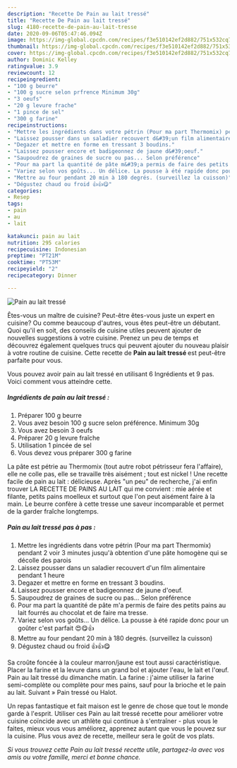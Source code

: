 ```yaml
---
description: "Recette De Pain au lait tressé"
title: "Recette De Pain au lait tressé"
slug: 4180-recette-de-pain-au-lait-tresse
date: 2020-09-06T05:47:46.094Z
image: https://img-global.cpcdn.com/recipes/f3e510142ef2d882/751x532cq70/pain-au-lait-tresse-photo-principale-de-la-recette.jpg
thumbnail: https://img-global.cpcdn.com/recipes/f3e510142ef2d882/751x532cq70/pain-au-lait-tresse-photo-principale-de-la-recette.jpg
cover: https://img-global.cpcdn.com/recipes/f3e510142ef2d882/751x532cq70/pain-au-lait-tresse-photo-principale-de-la-recette.jpg
author: Dominic Kelley
ratingvalue: 3.9
reviewcount: 12
recipeingredient:
- "100 g beurre"
- "100 g sucre selon prfrence Minimum 30g"
- "3 oeufs"
- "20 g levure frache"
- "1 pince de sel"
- "300 g farine"
recipeinstructions:
- "Mettre les ingrédients dans votre pétrin (Pour ma part Thermomix) pendant 2 voir 3 minutes jusqu&#39;à obtention d&#39;une pâte homogène qui se décolle des parois"
- "Laissez pousser dans un saladier recouvert d&#39;un film alimentaire pendant 1 heure"
- "Degazer et mettre en forme en tressant 3 boudins."
- "Laissez pousser encore et badigeonnez de jaune d&#39;oeuf."
- "Saupoudrez de graines de sucre ou pas... Selon préférence"
- "Pour ma part la quantité de pâte m&#39;a permis de faire des petits pains au lait fourrés au chocolat et de faire ma tresse."
- "Variez selon vos goûts... Un délice. La pousse à été rapide donc pour un goûter c&#39;est parfait 😍😋👍"
- "Mettre au four pendant 20 min à 180 degrés. (surveillez la cuisson)"
- "Dégustez chaud ou froid 👍👍😋"
categories:
- Resep
tags:
- pain
- au
- lait

katakunci: pain au lait 
nutrition: 295 calories
recipecuisine: Indonesian
preptime: "PT21M"
cooktime: "PT53M"
recipeyield: "2"
recipecategory: Dinner

---
```



![Pain au lait tressé](https://img-global.cpcdn.com/recipes/f3e510142ef2d882/751x532cq70/pain-au-lait-tresse-photo-principale-de-la-recette.jpg)

Êtes-vous un maître de cuisine? Peut-être êtes-vous juste un expert en cuisine? Ou comme beaucoup d'autres, vous êtes peut-être un débutant. Quoi qu'il en soit, des conseils de cuisine utiles peuvent ajouter de nouvelles suggestions à votre cuisine. Prenez un peu de temps et découvrez également quelques trucs qui peuvent ajouter du nouveau plaisir à votre routine de cuisine. Cette recette de <strong> Pain au lait tressé </strong> est peut-être parfaite pour vous.

<!--inarticleads1-->

Vous pouvez avoir pain au lait tressé en utilisant 6 Ingrédients et 9 pas. Voici comment vous atteindre cette.

##### Ingrédients de pain au lait tressé :

1. Préparer 100 g beurre
1. Vous avez besoin 100 g sucre selon préférence. Minimum 30g
1. Vous avez besoin 3 oeufs
1. Préparer 20 g levure fraîche
1. Utilisation 1 pincée de sel
1. Vous devez vous préparer 300 g farine


La pâte est pétrie au Thermomix (tout autre robot pétrisseur fera l&#39;affaire), elle ne colle pas, elle se travaille très aisément ; tout est nickel ! Une recette facile de pain au lait : délicieuse. Après &#34;un peu&#34; de recherche, j&#39;ai enfin trouver LA RECETTE DE PAINS AU LAIT qui me convient : mie aérée et filante, petits pains moelleux et surtout que l&#39;on peut aisément faire à la main. Le beurre confère à cette tresse une saveur incomparable et permet de la garder fraîche longtemps. 

<!--inarticleads2-->

##### Pain au lait tressé pas à pas :

1. Mettre les ingrédients dans votre pétrin (Pour ma part Thermomix) pendant 2 voir 3 minutes jusqu&#39;à obtention d&#39;une pâte homogène qui se décolle des parois
1. Laissez pousser dans un saladier recouvert d&#39;un film alimentaire pendant 1 heure
1. Degazer et mettre en forme en tressant 3 boudins.
1. Laissez pousser encore et badigeonnez de jaune d&#39;oeuf.
1. Saupoudrez de graines de sucre ou pas... Selon préférence
1. Pour ma part la quantité de pâte m&#39;a permis de faire des petits pains au lait fourrés au chocolat et de faire ma tresse.
1. Variez selon vos goûts... Un délice. La pousse à été rapide donc pour un goûter c&#39;est parfait 😍😋👍
1. Mettre au four pendant 20 min à 180 degrés. (surveillez la cuisson)
1. Dégustez chaud ou froid 👍👍😋


Sa croûte foncée à la couleur marron/jaune est tout aussi caractéristique. Placer la farine et la levure dans un grand bol et ajouter l&#39;eau, le lait et l&#39;œuf. Pain au lait tressé du dimanche matin. La farine : j&#39;aime utiliser la farine semi-complète ou complète pour mes pains, sauf pour la brioche et le pain au lait. Suivant » Pain tressé ou Halot. 

<!--inarticleads1-->

<p>
Un repas fantastique et fait maison est le genre de chose que tout le monde garde à l'esprit. Utiliser ces Pain au lait tressé recette pour améliorer votre cuisine coïncide avec un athlète qui continue à s'entraîner - plus vous le faites, mieux vous vous améliorez, apprenez autant que vous le pouvez sur la cuisine. Plus vous avez de recette, meilleur sera le goût de vos plats.
</p>

<p>
<i>Si vous trouvez cette Pain au lait tressé recette utile, partagez-la avec vos amis ou votre famille, merci et bonne chance.</i>
</p>
